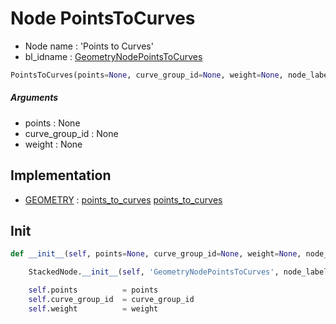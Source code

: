 # Node PointsToCurves

- Node name : 'Points to Curves'
- bl_idname : [GeometryNodePointsToCurves](https://docs.blender.org/api/current/bpy.types.GeometryNodePointsToCurves.html)


``` python
PointsToCurves(points=None, curve_group_id=None, weight=None, node_label=None, node_color=None)
```
##### Arguments

- points : None
- curve_group_id : None
- weight : None

## Implementation

- [GEOMETRY](/docs/GeoNodes/socket_GEOMETRY.md) : [points_to_curves](/docs/GeoNodes/socket_GEOMETRY.md#points_to_curves) [points_to_curves](/docs/GeoNodes/socket_GEOMETRY.md#points_to_curves)

## Init

``` python
def __init__(self, points=None, curve_group_id=None, weight=None, node_label=None, node_color=None):

    StackedNode.__init__(self, 'GeometryNodePointsToCurves', node_label=node_label, node_color=node_color)

    self.points          = points
    self.curve_group_id  = curve_group_id
    self.weight          = weight
```
